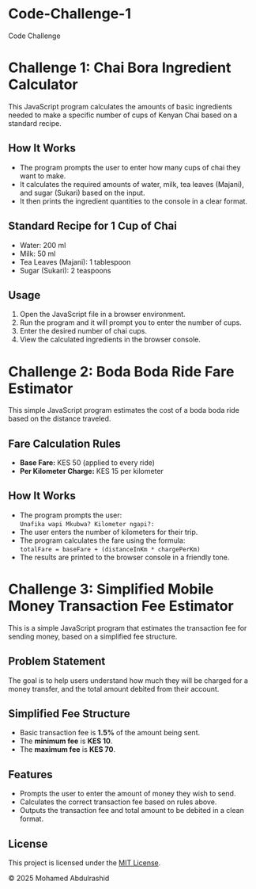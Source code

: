 # Code-Challenge-1
Code Challenge
# Challenge 1: Chai Bora Ingredient Calculator

This JavaScript program calculates the amounts of basic ingredients needed to make a specific number of cups of Kenyan Chai based on a standard recipe.

## How It Works

- The program prompts the user to enter how many cups of chai they want to make.
- It calculates the required amounts of water, milk, tea leaves (Majani), and sugar (Sukari) based on the input.
- It then prints the ingredient quantities to the console in a clear format.

## Standard Recipe for 1 Cup of Chai

- Water: 200 ml
- Milk: 50 ml
- Tea Leaves (Majani): 1 tablespoon
- Sugar (Sukari): 2 teaspoons

## Usage

1. Open the JavaScript file in a browser environment.
2. Run the program and it will prompt you to enter the number of cups.
3. Enter the desired number of chai cups.
4. View the calculated ingredients in the browser console.


# Challenge 2: Boda Boda Ride Fare Estimator

This simple JavaScript program estimates the cost of a boda boda ride based on the distance traveled.

## Fare Calculation Rules

- **Base Fare:** KES 50 (applied to every ride)
- **Per Kilometer Charge:** KES 15 per kilometer



## How It Works

- The program prompts the user:  
  `Unafika wapi Mkubwa? Kilometer ngapi?:`
- The user enters the number of kilometers for their trip.
- The program calculates the fare using the formula:  
  `totalFare = baseFare + (distanceInKm * chargePerKm)`
- The results are printed to the browser console in a friendly tone.


# Challenge 3: Simplified Mobile Money Transaction Fee Estimator 

This is a simple JavaScript program that estimates the transaction fee for sending money, based on a simplified fee structure.

## Problem Statement

The goal is to help users understand how much they will be charged for a money transfer, and the total amount debited from their account.

## Simplified Fee Structure

- Basic transaction fee is **1.5%** of the amount being sent.
- The **minimum fee** is **KES 10**.
- The **maximum fee** is **KES 70**.

## Features

- Prompts the user to enter the amount of money they wish to send.
- Calculates the correct transaction fee based on rules above.
- Outputs the transaction fee and total amount to be debited in a clean format.

## License

This project is licensed under the [MIT License](LICENSE).

© 2025 Mohamed Abdulrashid
